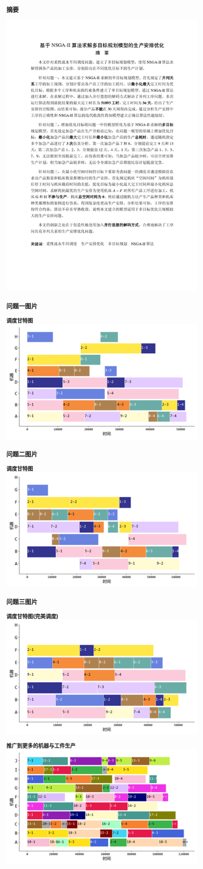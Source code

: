 ### 摘要

![](摘要.jpg)

### 问题一图片

**调度甘特图**
![](./NSGA%20for%20Q1/q1甘特图-51893.0.png)

### 问题二图片

**调度甘特图**
![](./NSGA%20for%20Q2/q2甘特图-26445.0.png)


### 问题三图片

**调度甘特图(完美调度)**
![](./NSGA%20for%20Q3/q3甘特图-52713.0.png)

**推广到更多的机器与工件生产**
![](./NSGA%20for%20Q3-2/q3(2)甘特图-122095.png)
